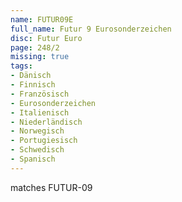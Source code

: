 ```yaml
---
name: FUTUR09E
full_name: Futur 9 Eurosonderzeichen
disc: Futur Euro
page: 248/2
missing: true
tags:
- Dänisch
- Finnisch
- Französisch
- Eurosonderzeichen
- Italienisch
- Niederländisch
- Norwegisch
- Portugiesisch
- Schwedisch
- Spanisch
---
```

matches FUTUR-09
